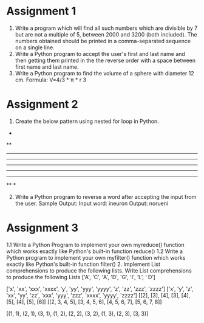 # Assignment 1

1. Write a program which will find all such numbers which are divisible by 7 but are not a multiple of 5, between 2000 and 3200 (both included). The numbers obtained should be printed in a comma-separated sequence on a single line. 
2. Write a Python program to accept the user's first and last name and then getting them printed in the the reverse order with a space between first name and last name. 
3. Write a Python program to find the volume of a sphere with diameter 12 cm. Formula: V=4/3 * π * r 3 

# Assignment 2
1. Create the below pattern using nested for loop in Python.
*
**
***
****
*****
****
***
**
*

2. Write a Python program to reverse a word after accepting the input from the user.
Sample Output: 
Input word: ineuron
Output: norueni

# Assignment 3
1.1 Write a Python Program to implement your own myreduce() function which works exactly like Python's built-in function reduce() 
1.2 Write a Python program to implement your own myfilter() function which works exactly like Python's built-in function filter() 
2. Implement List comprehensions to produce the following lists. 
Write List comprehensions to produce the following Lists 
['A', 'C', 'A', 'D', 'G', 'I', ’L’, ‘ D’] 
 
['x', 'xx', 'xxx', 'xxxx', 'y', 'yy', 'yyy', 'yyyy', 'z', 'zz', 'zzz', 'zzzz'] 
['x', 'y', 'z', 'xx', 'yy', 'zz', 'xxx', 'yyy', 'zzz', 'xxxx', 'yyyy', 'zzzz'] 
[[2], [3], [4], [3], [4], [5], [4], [5], [6]] [[2, 3, 4, 5], [3, 4, 5, 6], 
[4, 5, 6, 7], [5, 6, 7, 8]] 
 
[(1, 1), (2, 1), (3, 1), (1, 2), (2, 2), (3, 2), (1, 3), (2, 3), (3, 3)] 

